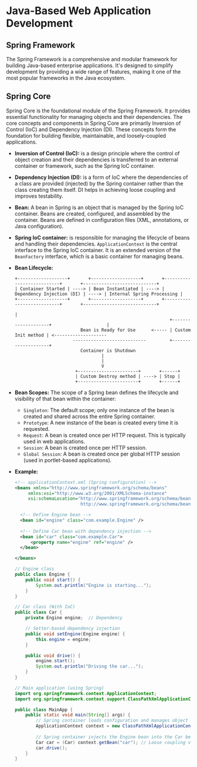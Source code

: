 # Java-Based Web Application Development

## Spring Framework
The Spring Framework is a comprehensive and modular framework for building Java-based enterprise applications. It's designed to simplify development by providing a wide range of features, making it one of the most popular frameworks in the Java ecosystem.

## Spring Core
Spring Core is the foundational module of the Spring Framework. It provides essential functionality for managing objects and their dependencies. The core concepts and components in Spring Core are primarily Inversion of Control (IoC) and Dependency Injection (DI). These concepts form the foundation for building flexible, maintainable, and loosely-coupled applications.

- **Inversion of Control (IoC):** is a design principle where the control of object creation and their dependencies is transferred to an external container or framework, such as the Spring IoC container.
  
- **Dependency Injection (DI):** is a form of IoC where the dependencies of a class are provided (injected) by the Spring container rather than the class creating them itself. DI helps in achieving loose coupling and improves testability.
  
- **Bean:** A bean in Spring is an object that is managed by the Spring IoC container. Beans are created, configured, and assembled by the container. Beans are defined in configuration files (XML, annotations, or Java configuration).
  
- **Spring IoC container:** is responsible for managing the lifecycle of beans and handling their dependencies. `ApplicationContext` is the central interface to the Spring IoC container. It is an extended version of the `BeanFactory` interface, which is a basic container for managing beans.

- **Bean Lifecycle:**

      +-------------------+       +-------------------+       +---------------------------+       +----------------------------+
      | Container Started | ----> | Bean Instantiated | ----> | Dependency Injection (DI) | ----> | Internal Spring Processing |
      +-------------------+       +-------------------+       +---------------------------+       +----------------------------+
                                                                                                            |
                                                                 +--------------------+                     |
                               Bean is Ready for Use      <----- | Custom Init method | <-------------------- 
                            ----------------------------         +--------------------+  
                               Container is Shutdown
                                       |
                                       |
                                       V
                             +-----------------------+       +------+
                             | Custom Destroy method | ----> | Stop |
                             +-----------------------+       +------+
                                                        
- **Bean Scopes:** The scope of a Spring bean defines the lifecycle and visibility of that bean within the container:
  - `Singleton`: The default scope; only one instance of the bean is created and shared across the entire Spring container.
  - `Prototype`: A new instance of the bean is created every time it is requested.
  - `Request`: A bean is created once per HTTP request. This is typically used in web applications.
  - `Session`: A bean is created once per HTTP session.
  - `Global Session`: A bean is created once per global HTTP session (used in portlet-based applications).

- **Example:**
  ```xml
  <!-- applicationContext.xml (Spring configuration) -->
  <beans xmlns="http://www.springframework.org/schema/beans"
       xmlns:xsi="http://www.w3.org/2001/XMLSchema-instance"
       xsi:schemaLocation="http://www.springframework.org/schema/beans 
                           http://www.springframework.org/schema/beans/spring-beans.xsd">

    <!-- Define Engine bean -->
    <bean id="engine" class="com.example.Engine" />
    
    <!-- Define Car bean with dependency injection -->
    <bean id="car" class="com.example.Car">
        <property name="engine" ref="engine" />
    </bean>

  </beans>
  ```
  
  ```java
  // Engine class
  public class Engine {
      public void start() {
          System.out.println("Engine is starting...");
      }
  }

  // Car class (With IoC)
  public class Car {
      private Engine engine;  // Dependency

      // Setter-based dependency injection
      public void setEngine(Engine engine) {
          this.engine = engine;
      }

      public void drive() {
          engine.start();
          System.out.println("Driving the car...");
      }
  }

  // Main application (using Spring)
  import org.springframework.context.ApplicationContext;
  import org.springframework.context.support.ClassPathXmlApplicationContext;

  public class MainApp {
      public static void main(String[] args) {
          // Spring container loads configuration and manages object creation
          ApplicationContext context = new ClassPathXmlApplicationContext("applicationContext.xml");
        
          // Spring container injects the Engine bean into the Car bean
          Car car = (Car) context.getBean("car"); // Loose coupling via IoC
          car.drive();
      }
  }
  ```

